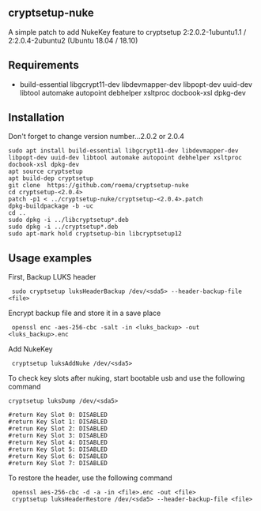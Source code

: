  ## cryptsetup-nuke

A simple patch to add NukeKey feature to cryptsetup 2:2.0.2-1ubuntu1.1 / 2:2.0.4-2ubuntu2 (Ubuntu 18.04 / 18.10)


## Requirements

* build-essential libgcrypt11-dev libdevmapper-dev libpopt-dev uuid-dev libtool automake autopoint debhelper xsltproc docbook-xsl dpkg-dev

## Installation

Don't forget to change version number...2.0.2 or 2.0.4

	sudo apt install build-essential libgcrypt11-dev libdevmapper-dev libpopt-dev uuid-dev libtool automake autopoint debhelper xsltproc docbook-xsl dpkg-dev
	apt source cryptsetup
	apt build-dep cryptsetup
	git clone  https://github.com/roema/cryptsetup-nuke
	cd cryptsetup-<2.0.4>
	patch -p1 < ../cryptsetup-nuke/cryptsetup-<2.0.4>.patch
	dpkg-buildpackage -b -uc
	cd ..
	sudo dpkg -i ../libcryptsetup*.deb
	sudo dpkg -i ../cryptsetup*.deb
	sudo apt-mark hold cryptsetup-bin libcryptsetup12

## Usage examples

First, Backup LUKS header

	 sudo cryptsetup luksHeaderBackup /dev/<sda5> --header-backup-file <file>

Encrypt backup file and store it in a save place

	 openssl enc -aes-256-cbc -salt -in <luks_backup> -out <luks_backup>.enc

Add NukeKey

	 cryptsetup luksAddNuke /dev/<sda5>

To check key slots after nuking, start bootable usb and use the following command

	cryptsetup luksDump /dev/<sda5>

	#return Key Slot 0: DISABLED
	#return Key Slot 1: DISABLED
	#retrun Key Slot 2: DISABLED
	#return Key Slot 3: DISABLED
	#return Key Slot 4: DISABLED
	#return Key Slot 5: DISABLED
	#return Key Slot 6: DISABLED
	#return Key Slot 7: DISABLED

To restore the header, use the following command

	 openssl aes-256-cbc -d -a -in <file>.enc -out <file>
	 cryptsetup luksHeaderRestore /dev/<sda5> --header-backup-file <file>

